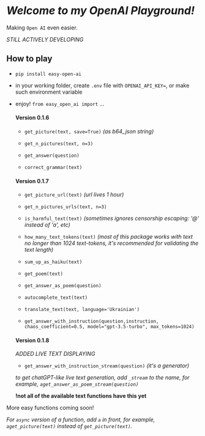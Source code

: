 # _Welcome to my OpenAI Playground!_

Making `Open AI` even easier.

_STILL ACTIVELY DEVELOPING_

## How to play

- `pip install easy-open-ai`
- in your working folder, create `.env` file with `OPENAI_API_KEY=`, or make such environment variable
- enjoy! `from easy_open_ai import` ...

  #### Version 0.1.6

  + `get_picture(text, save=True)` *(as b64_json string)*
  + `get_n_pictures(text, n=3)`
  
  + `get_answer(question)`
  + `correct_grammar(text)`

  #### Version 0.1.7

  + `get_picture_url(text)` *(url lives 1 hour)*
  + `get_n_pictures_urls(text, n=3)`

  + `is_harmful_text(text)` *(sometimes ignores censorship escaping: '@' instead of 'a', etc)*
  + `how_many_text_tokens(text)` *(most of this package works with text no longer than 1024 text-tokens, it's recommended for validating the text length)*
  
  + `sum_up_as_haiku(text)`
  + `get_poem(text)`
  + `get_answer_as_poem(question)`
  + `autocomplete_text(text)`
  
  + `translate_text(text, language='Ukrainian')`
  + `get_answer_with_instruction(question,instruction,
            chaos_coefficient=0.5,
            model="gpt-3.5-turbo",
            max_tokens=1024)`

  #### Version 0.1.8

  *ADDED LIVE TEXT DISPLAYING*

  + `get_answer_with_instruction_stream(question)` *(it's a generator)*
  
  *to get chatGPT-like live text generation, add `_stream` to the name, for example, `aget_answer_as_poem_stream(question)`*

  **!not all of the available text functions have this yet**

More easy functions coming soon!

_For `async` version of a function, add `a` in front, for example, `aget_picture(text)` instead of `get_picture(text)`._
